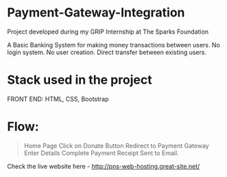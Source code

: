# Payment-Gateway-Integration

Project developed during my GRIP Internship at The Sparks Foundation

A Basic Banking System for making money transactions between users.
No login system. No user creation. 
Direct transfer between existing users.

# Stack used in the project
FRONT END: HTML, CSS, Bootstrap

# Flow:
> Home Page 
> Click on Donate Button 
> Redirect to Payment Gateway 
> Enter Details 
> Complete Payment 
> Receipt Sent to Email.

Check the live website here - http://pns-web-hosting.great-site.net/
